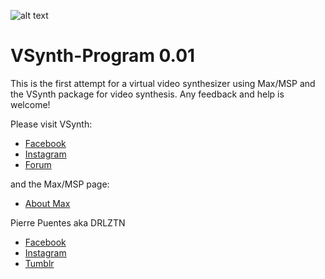 ![alt text](https://i.imgur.com/HTOMyom.jpg)

# VSynth-Program 0.01
This is the first attempt for a virtual video synthesizer using Max/MSP and the VSynth package for video synthesis. Any feedback and help is welcome!

Please visit VSynth:
* [Facebook](https://www.facebook.com/vsynth74/)
* [Instagram](https://www.instagram.com/vsynth74/)
* [Forum](https://cycling74.com/forums/vsynth-package)

and the Max/MSP page:
* [About Max](https://cycling74.com/products/max)

Pierre Puentes aka DRLZTN
* [Facebook](https://www.facebook.com/derealizationn/)
* [Instagram](https://www.instagram.com/pierreee1/)
* [Tumblr](https://derealizationnn.tumblr.com/)
